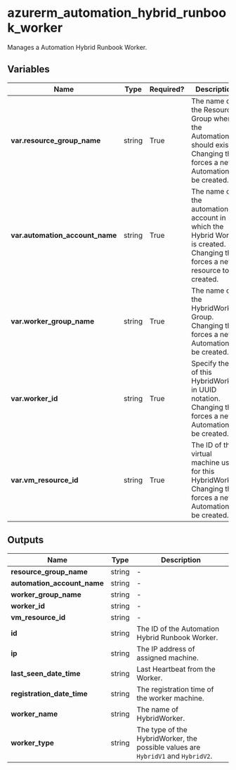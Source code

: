 # azurerm_automation_hybrid_runbook_worker

Manages a Automation Hybrid Runbook Worker.

## Variables

| Name | Type | Required? |  Description |
| ---- | ---- | --------- |  ----------- |
| **var.resource_group_name** | string | True | The name of the Resource Group where the Automation should exist. Changing this forces a new Automation to be created. | 
| **var.automation_account_name** | string | True | The name of the automation account in which the Hybrid Worker is created. Changing this forces a new resource to be created. | 
| **var.worker_group_name** | string | True | The name of the HybridWorker Group. Changing this forces a new Automation to be created. | 
| **var.worker_id** | string | True | Specify the ID of this HybridWorker in UUID notation. Changing this forces a new Automation to be created. | 
| **var.vm_resource_id** | string | True | The ID of the virtual machine used for this HybridWorker. Changing this forces a new Automation to be created. | 



## Outputs

| Name | Type | Description |
| ---- | ---- | --------- | 
| **resource_group_name** | string  | - | 
| **automation_account_name** | string  | - | 
| **worker_group_name** | string  | - | 
| **worker_id** | string  | - | 
| **vm_resource_id** | string  | - | 
| **id** | string  | The ID of the Automation Hybrid Runbook Worker. | 
| **ip** | string  | The IP address of assigned machine. | 
| **last_seen_date_time** | string  | Last Heartbeat from the Worker. | 
| **registration_date_time** | string  | The registration time of the worker machine. | 
| **worker_name** | string  | The name of HybridWorker. | 
| **worker_type** | string  | The type of the HybridWorker, the possible values are `HybridV1` and `HybridV2`. | 